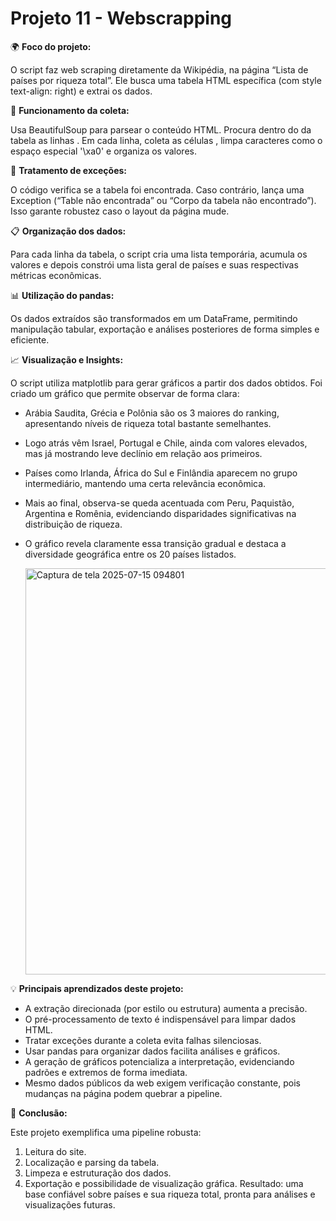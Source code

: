 # Projeto 11 - Webscrapping


🌍 **Foco do projeto:**

O script faz web scraping diretamente da Wikipédia, na página
“Lista de países por riqueza total”. Ele busca uma tabela HTML
específica (com style text-align: right) e extrai os dados.

🔧 **Funcionamento da coleta:**

Usa BeautifulSoup para parsear o conteúdo HTML.
Procura dentro do <tbody> da tabela as linhas <tr>.
Em cada linha, coleta as células <td>, limpa caracteres
como o espaço especial '\xa0' e organiza os valores.

🚨 **Tratamento de exceções:**

O código verifica se a tabela foi encontrada. Caso contrário,
lança uma Exception (“Table não encontrada” ou “Corpo da tabela não encontrado”).
Isso garante robustez caso o layout da página mude.

📋 **Organização dos dados:**

Para cada linha da tabela, o script cria uma lista temporária,
acumula os valores e depois constrói uma lista geral de países
e suas respectivas métricas econômicas.

📊 **Utilização do pandas:**

Os dados extraídos são transformados em um DataFrame,
permitindo manipulação tabular, exportação e análises
posteriores de forma simples e eficiente.

📈 **Visualização e Insights:**

O script utiliza matplotlib para gerar gráficos a partir dos dados obtidos.
Foi criado um gráfico que permite observar de forma clara:
- Arábia Saudita, Grécia e Polônia são os 3 maiores do ranking, apresentando níveis de riqueza total bastante semelhantes.

- Logo atrás vêm Israel, Portugal e Chile, ainda com valores elevados, mas já mostrando leve declínio em relação aos primeiros.

- Países como Irlanda, África do Sul e Finlândia aparecem no grupo intermediário, mantendo uma certa relevância econômica.

- Mais ao final, observa-se queda acentuada com Peru, Paquistão, Argentina e Romênia, evidenciando disparidades significativas na distribuição de riqueza.

- O gráfico revela claramente essa transição gradual e destaca a diversidade geográfica entre os 20 países listados.

   <img width="1525" height="650" alt="Captura de tela 2025-07-15 094801" src="https://github.com/user-attachments/assets/d6dcc2fc-95ef-447f-bc44-0e38713a5d3b" />


💡 **Principais aprendizados deste projeto:**

- A extração direcionada (por estilo ou estrutura) aumenta a precisão.
- O pré-processamento de texto é indispensável para limpar dados HTML.
- Tratar exceções durante a coleta evita falhas silenciosas.
- Usar pandas para organizar dados facilita análises e gráficos.
- A geração de gráficos potencializa a interpretação, evidenciando padrões e extremos de forma imediata.
- Mesmo dados públicos da web exigem verificação constante, pois mudanças na página podem quebrar a pipeline.

🚀 **Conclusão:**

Este projeto exemplifica uma pipeline robusta:
1) Leitura do site.
2) Localização e parsing da tabela.
3) Limpeza e estruturação dos dados.
4) Exportação e possibilidade de visualização gráfica.
Resultado: uma base confiável sobre países e sua riqueza total, pronta para análises e visualizações futuras.

